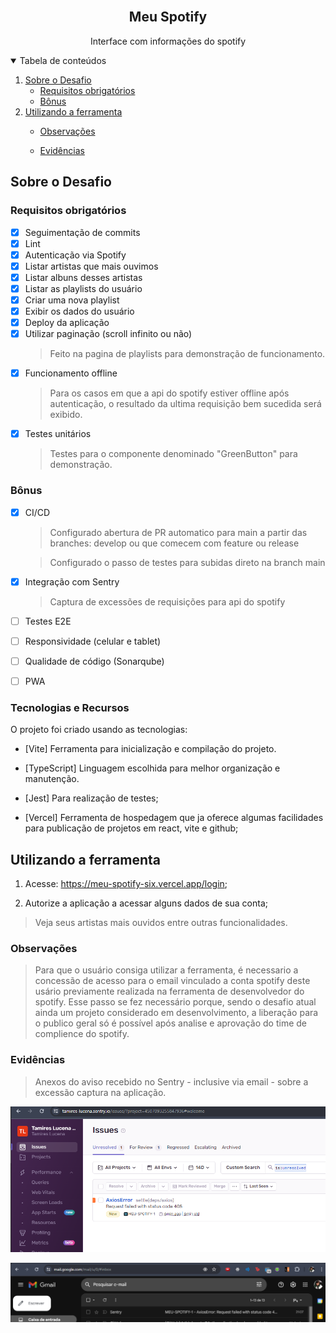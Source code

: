 <!-- PROJECT LOGO -->
<br />
<p align="center">
  <h2 align="center">Meu Spotify</h2>

  <p align="center">
    Interface com informações do spotify 
    <br />
  </p>
</p>

<!-- TABLE OF CONTENTS -->
<details open="open">
  <summary>Tabela de conteúdos</summary>
  <ol>
    <li>
      <a href="#sobre-o-desafio">Sobre o Desafio</a>
      <ul>
        <li><a href="#requisitos-obrigatórios">Requisitos obrigatórios</a></li>
      </ul>
      <ul>
        <li><a href="#bônus">Bônus</a></li>
      </ul>
    </li>
    <li>
      <a href="#utilizando-a-ferramenta">Utilizando a ferramenta</a></li>
      <ul>
        <li><a href="#observações">Observações</a></li>
      </ul>
      <ul>
        <li><a href="#evidências">Evidências</a></li>
      </ul>
    </li>
  </ol>
</details>

<!-- ABOUT THE PROJECT -->

## Sobre o Desafio

### Requisitos obrigatórios

- [x] Seguimentação de commits
- [x] Lint
- [x] Autenticação via Spotify
- [x] Listar artistas que mais ouvimos
- [x] Listar albuns desses artistas
- [x] Listar as playlists do usuário
- [x] Criar uma nova playlist
- [x] Exibir os dados do usuário
- [x] Deploy da aplicação
- [x] Utilizar paginação (scroll infinito ou não)
  > Feito na pagina de playlists para demonstração de funcionamento.
- [x] Funcionamento offline
  > Para os casos em que a api do spotify estiver offline após autenticação, o resultado da ultima requisição bem sucedida será exibido.
- [x] Testes unitários
  > Testes para o componente denominado "GreenButton" para demonstração.

### Bônus

- [x] CI/CD

  > Configurado abertura de PR automatico para main a partir das branches: develop ou que comecem com feature ou release

  > Configurado o passo de testes para subidas direto na branch main

- [x] Integração com Sentry
  > Captura de excessões de requisições para api do spotify
- [ ] Testes E2E
- [ ] Responsividade (celular e tablet)
- [ ] Qualidade de código (Sonarqube)
- [ ] PWA

### Tecnologias e Recursos

O projeto foi criado usando as tecnologias:

- [Vite]
  Ferramenta para inicialização e compilação do projeto.

- [TypeScript]
  Linguagem escolhida para melhor organização e manutenção.

- [Jest]
  Para realização de testes;

- [Vercel]
  Ferramenta de hospedagem que ja oferece algumas facilidades para publicação de projetos em react, vite e github;

## Utilizando a ferramenta

1. Acesse: <a href="https://meu-spotify-six.vercel.app/login">https://meu-spotify-six.vercel.app/login</a>;

2. Autorize a aplicação a acessar alguns dados de sua conta;

> Veja seus artistas mais ouvidos entre outras funcionalidades.

### Observações

> Para que o usuário consiga utilizar a ferramenta, é necessario a concessão de acesso para o email vinculado a conta spotify deste usário previamente realizada na ferramenta de desenvolvedor do spotify. Esse passo se fez necessário porque, sendo o desafio atual ainda um projeto considerado em desenvolvimento, a liberação para o publico geral só é possível após analise e aprovação do time de complience do spotify.

### Evidências

> Anexos do aviso recebido no Sentry - inclusive via email - sobre a excessão captura na aplicação.

![alt text](sentry-dashboard-evidence.png)

![alt text](email-sentry-evidence.png)
